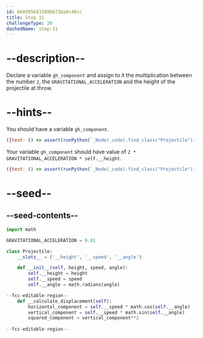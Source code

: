 ```yaml
---
id: 660d956033806673ba8c48cc
title: Step 11
challengeType: 20
dashedName: step-11
---
```


# --description--

Declare a variable `gh_component` and assign to it the multiplication between the number `2`, the `GRAVITATIONAL_ACCELERATION` and the height of the projectile at throw.

# --hints--

You should have a variable `gh_component`.

```js
({test: () => assert(runPython(`_Node(_code).find_class("Projectile").find_function("__calculate_displacement").has_variable('gh_component')`))})
```

Your variable `gh_component` should have value of `2 * GRAVITATIONAL_ACCELERATION * self.__height`.

```js
({test: () => assert(runPython(`_Node(_code).find_class("Projectile").find_function("__calculate_displacement").find_variable('gh_component').is_equivalent('gh_component = 2 * GRAVITATIONAL_ACCELERATION * self.__height')`))})
```

# --seed--

## --seed-contents--

```py
import math

GRAVITATIONAL_ACCELERATION = 9.81

class Projectile:
    __slots__ = ('__height', '__speed', '__angle')

    def __init__(self, height, speed, angle):
        self.__height = height
        self.__speed = speed
        self.__angle = math.radians(angle)

--fcc-editable-region--
    def __calculate_displacement(self):
        horizontal_component = self.__speed * math.cos(self.__angle)
        vertical_component = self.__speed * math.sin(self.__angle)
        squared_component = vertical_component**2
        
--fcc-editable-region--
        
```
